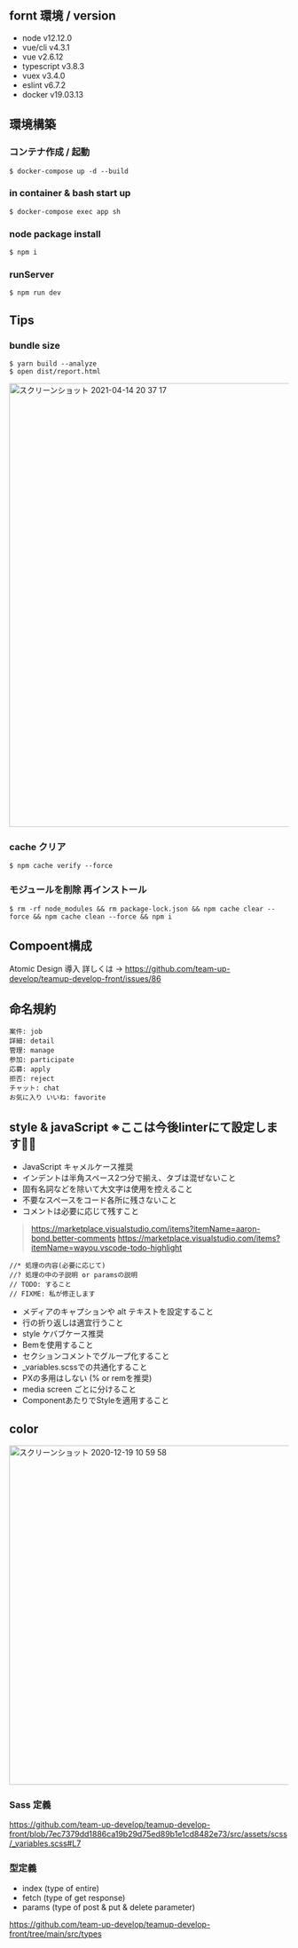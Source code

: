 ## fornt 環境 / version
- node v12.12.0
- vue/cli v4.3.1
- vue v2.6.12 
- typescript v3.8.3 
- vuex v3.4.0
- eslint v6.7.2
- docker v19.03.13

## 環境構築
### コンテナ作成 / 起動
```
$ docker-compose up -d --build
```

### in container & bash start up
```
$ docker-compose exec app sh
```

### node package install
```
$ npm i
```

### runServer
```
$ npm run dev
```

## Tips
### bundle size 

```
$ yarn build --analyze
$ open dist/report.html 
```

<img width="800" alt="スクリーンショット 2021-04-14 20 37 17" src="https://user-images.githubusercontent.com/56709557/114704374-7ed1cf80-9d61-11eb-8902-82385d1d0214.png">


### cache クリア
```
$ npm cache verify --force
```

### モジュールを削除 再インストール
```
$ rm -rf node_modules && rm package-lock.json && npm cache clear --force && npm cache clean --force && npm i
```

## Compoent構成
Atomic Design 導入 
詳しくは → https://github.com/team-up-develop/teamup-develop-front/issues/86

## 命名規約
```
案件: job
詳細: detail
管理: manage
参加: participate
応募: apply
拒否: reject
チャット: chat
お気に入り いいね: favorite
```

## style & javaScript ※ここは今後linterにて設定します🙇‍♂️
- JavaScript キャメルケース推奨
- インデントは半角スペース2つ分で揃え、タブは混ぜないこと
- 固有名詞などを除いて大文字は使用を控えること
- 不要なスペースをコード各所に残さないこと
- コメントは必要に応じて残すこと
> https://marketplace.visualstudio.com/items?itemName=aaron-bond.better-comments
> https://marketplace.visualstudio.com/items?itemName=wayou.vscode-todo-highlight
```
//* 処理の内容(必要に応じて)
//? 処理の中の子説明 or paramsの説明
// TODO: すること
// FIXME: 私が修正します
```

- メディアのキャプションや alt テキストを設定すること
- 行の折り返しは適宜行うこと
- style ケバブケース推奨
- Bemを使用すること
- セクションコメントでグループ化すること
- _variables.scssでの共通化すること
- PXの多用はしない (% or remを推奨)
- media screen ごとに分けること
- ComponentあたりでStyleを適用すること

## color
<img width="612" alt="スクリーンショット 2020-12-19 10 59 58" src="https://user-images.githubusercontent.com/56709557/102679879-7673e880-41f6-11eb-8889-27143779a070.png">

### Sass 定義
https://github.com/team-up-develop/teamup-develop-front/blob/7ec7379dd1886ca19b29d75ed89b1e1cd8482e73/src/assets/scss/_variables.scss#L7

### 型定義
- index (type of entire)
- fetch (type of get response)
- params (type of post & put & delete parameter)

https://github.com/team-up-develop/teamup-develop-front/tree/main/src/types
